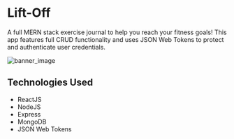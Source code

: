# Lift-Off
A full MERN stack exercise journal to help you reach your fitness goals! This app features full CRUD functionality and uses JSON Web Tokens to protect and authenticate user credentials.

![banner_image](https://i.imgur.com/uUKoExT.png)

## Technologies Used
* ReactJS
* NodeJS
* Express
* MongoDB
* JSON Web Tokens